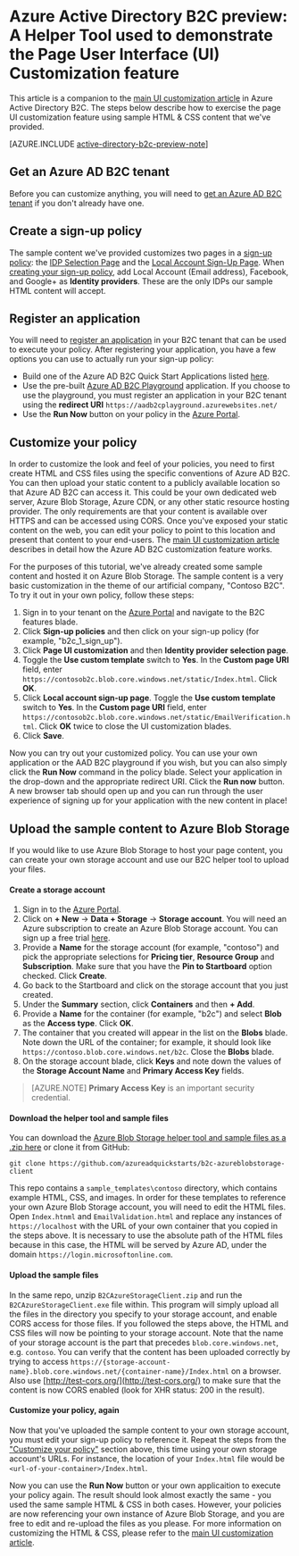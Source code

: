 <properties
	pageTitle="Azure Active Directory B2C preview: Page UI customization helper tool | Microsoft Azure"
	description="A helper tool used to demonstrate the page UI customization feature in Azure Active Directory B2C"
	services="active-directory-b2c"
	documentationCenter=""
	authors="swkrish"
	manager="msmbaldwin"
	editor="bryanla"/>

<tags
	ms.service="active-directory-b2c"
	ms.workload="identity"
	ms.tgt_pltfrm="na"
	ms.devlang="na"
	ms.topic="article"
	ms.date="12/22/2015"
	ms.author="swkrish"/>

# Azure Active Directory B2C preview: A Helper Tool used to demonstrate the Page User Interface (UI) Customization feature

This article is a companion to the [main UI customization article](active-directory-b2c-reference-ui-customization.md) in Azure Active Directory B2C.  The steps below describe how to exercise the page UI customization feature using sample HTML & CSS content that we've provided.

[AZURE.INCLUDE [active-directory-b2c-preview-note](../../includes/active-directory-b2c-preview-note.md)]

## Get an Azure AD B2C tenant

Before you can customize anything, you will need to [get an Azure AD B2C tenant](active-directory-b2c-get-started.md) if you don't already have one.

## Create a sign-up policy

The sample content we've provided customizes two pages in a [sign-up policy](active-directory-b2c-reference-policies.md#how-to-create-a-sign-up-policy): the [IDP Selection Page](active-directory-b2c-reference-ui-customization.md#identity-provider-selection-page) and the [Local Account Sign-Up Page](active-directory-b2c-reference-ui-customization.md#local-account-sign-up-page).  When [creating your sign-up policy](active-directory-b2c-reference-policies.md#how-to-create-a-sign-up-policy), add Local Account (Email address), Facebook, and Google+ as **Identity providers**.  These are the only IDPs our sample HTML content will accept.

## Register an application

You will need to [register an application](active-directory-b2c-app-registration.md) in your B2C tenant that can be used to execute your policy.  After registering your application, you have a few options you can use to actually run your sign-up policy:

- Build one of the Azure AD B2C Quick Start Applications listed [here](active-directory-b2c-overview.md#getting-started).
- Use the pre-built [Azure AD B2C Playground](https://aadb2cplayground.azurewebsites.net) application.  If you choose to use the playground, you must register an application in your B2C tenant using the **redirect URI** `https://aadb2cplayground.azurewebsites.net/`
- Use the **Run Now** button on your policy in the [Azure Portal](https://portal.azure.com/).

## Customize your policy

In order to customize the look and feel of your policies, you need to first create HTML and CSS files using the specific conventions of Azure AD B2C.  You can then upload your static content to a publicly available location so that Azure AD B2C can access it.  This could be your own dedicated web server, Azure Blob Storage, Azure CDN, or any other static resource hosting provider.  The only requirements are that your content is available over HTTPS and can be accessed using CORS.  Once you've exposed your static content on the web, you can edit your policy to point to this location and present that content to your end-users.  The [main UI customization article](active-directory-b2c-reference-ui-customization.md) describes in detail how the Azure AD B2C customization feature works.  

For the purposes of this tutorial, we've already created some sample content and hosted it on Azure Blob Storage.  The sample content is a very basic customization in the theme of our artificial company, "Contoso B2C".  To try it out in your own policy, follow these steps:

1. Sign in to your tenant on the [Azure Portal](https://portal.azure.com/) and navigate to the B2C features blade.
2. Click **Sign-up policies** and then click on your sign-up policy (for example, "b2c_1_sign_up").
3. Click **Page UI customization** and then **Identity provider selection page**.
4. Toggle the **Use custom template** switch to **Yes**. In the **Custom page URI** field, enter `https://contosob2c.blob.core.windows.net/static/Index.html`. Click **OK**.
5. Click **Local account sign-up page**. Toggle the **Use custom template** switch to **Yes**. In the **Custom page URI** field, enter `https://contosob2c.blob.core.windows.net/static/EmailVerification.html`. Click **OK** twice to close the UI customization blades.
6. Click **Save**.

Now you can try out your customized policy.  You can use your own application or the AAD B2C playground if you wish, but you can also simply click the **Run Now** command in the policy blade.  Select your application in the drop-down and the appropriate redirect URI. Click the **Run now** button.  A new browser tab should open up and you can run through the user experience of signing up for your application with the new content in place!

## Upload the sample content to Azure Blob Storage

If you would like to use Azure Blob Storage to host your page content, you can create your own storage account and use our B2C helper tool to upload your files.  

#### Create a storage account

1. Sign in to the [Azure Portal](https://portal.azure.com/).
2. Click on **+ New** -> **Data + Storage** -> **Storage account**. You will need an Azure subscription to create an Azure Blob Storage account. You can sign up a free trial [here](https://azure.microsoft.com/pricing/free-trial/).
3. Provide a **Name** for the storage account (for example, "contoso") and pick the appropriate selections for **Pricing tier**, **Resource Group** and **Subscription**. Make sure that you have the **Pin to Startboard** option checked. Click **Create**.
4. Go back to the Startboard and click on the storage account that you just created.
5. Under the **Summary** section, click **Containers** and then **+ Add**.
6. Provide a **Name** for the container (for example, "b2c") and select **Blob** as the **Access type**. Click **OK**.
7. The container that you created will appear in the list on the **Blobs** blade. Note down the URL of the container; for example, it should look like `https://contoso.blob.core.windows.net/b2c`. Close the **Blobs** blade.
8. On the storage account blade, click **Keys** and note down the values of the **Storage Account Name** and **Primary Access Key** fields.

> [AZURE.NOTE]
	**Primary Access Key** is an important security credential.

#### Download the helper tool and sample files

You can download the [Azure Blob Storage helper tool and sample files as a .zip here](https://github.com/azureadquickstarts/b2c-azureblobstorage-client/archive/master.zip) or clone it from GitHub:

```
git clone https://github.com/azureadquickstarts/b2c-azureblobstorage-client
```

This repo contains a `sample_templates\contoso` directory, which contains example HTML, CSS, and images.  In order for these templates to reference your own Azure Blob Storage account, you will need to edit the HTML files.  Open `Index.htnml` and `EmailValidation.html` and replace any instances of `https://localhost` with the URL of your own container that you copied in the steps above.  It is necessary to use the absolute path of the HTML files because in this case, the HTML will be served by Azure AD, under the domain `https://login.microsoftonline.com`.

#### Upload the sample files

In the same repo, unzip `B2CAzureStorageClient.zip` and run the `B2CAzureStorageClient.exe` file within.  This program will simply upload all the files in the directory you specify to your storage account, and enable CORS access for those files.  If you followed the steps above, the HTML and CSS files will now be pointing to your storage account.  Note that the name of your storage account is the part that precedes `blob.core.windows.net`, e.g. `contoso`.  You can verify that the content has been uploaded correctly by trying to access `https://{storage-account-name}.blob.core.windows.net/{container-name}/Index.html` on a browser. Also use [http://test-cors.org/](http://test-cors.org/) to make sure that the content is now CORS enabled (look for XHR status: 200 in the result).

#### Customize your policy, again

Now that you've uploaded the sample content to your own storage account, you must edit your sign-up policy to reference it.  Repeat the steps from the ["Customize your policy"](#customize-your-policy) section above, this time using your own storage account's URLs.  For instance, the location of your `Index.html` file would be `<url-of-your-container>/Index.html`.  
        
Now you can use the **Run Now** button or your own applicaition to execute your policy again.  The result should look almost exactly the same - you used the same sample HTML & CSS in both cases.  However, your policies are now referencing your own instance of Azure Blob Storage, and you are free to edit and re-upload the files as you please.  For more information on customizing the HTML & CSS, please refer to the [main UI customization article](active-directory-b2c-reference-ui-customization.md).
